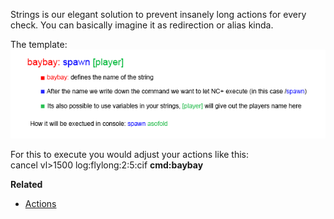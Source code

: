 Strings is our elegant solution to prevent insanely long actions for every check. You can basically imagine it as redirection or alias kinda.

The template:
![StringsExplenation](Resources/StringsExplenation.gif)

For this to execute you would adjust your actions like this:  
cancel vl>1500 log:flylong:2:5:cif **cmd:baybay**

**Related**  
* [Actions](Global#actions)
